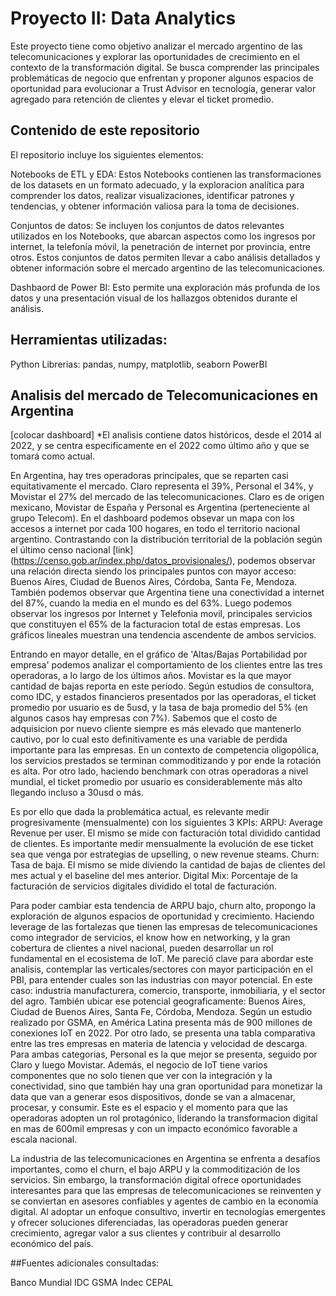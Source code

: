 # Proyecto II: Data Analytics

Este proyecto tiene como objetivo analizar el mercado argentino de las telecomunicaciones y explorar las oportunidades de crecimiento en el contexto de la transformación digital. Se busca comprender las principales problemáticas de negocio que enfrentan y proponer algunos espacios de oportunidad para evolucionar a Trust Advisor en tecnología, generar valor agregado para retención de clientes y elevar el ticket promedio.

## Contenido de este repositorio
El repositorio incluye los siguientes elementos:

Notebooks de ETL y EDA: Estos Notebooks contienen las transformaciones de los datasets en un formato adecuado, y  la exploracion analítica para comprender los datos, realizar visualizaciones, identificar patrones y tendencias, y obtener información valiosa para la toma de decisiones.

Conjuntos de datos: Se incluyen los conjuntos de datos relevantes utilizados en los Notebooks, que abarcan aspectos como los ingresos por internet, la telefonía móvil, la penetración de internet por provincia, entre otros. Estos conjuntos de datos permiten llevar a cabo análisis detallados y obtener información sobre el mercado argentino de las telecomunicaciones.

Dashbaord de Power BI:  Esto permite una exploración más profunda de los datos y una presentación visual de los hallazgos obtenidos durante el análisis.

## Herramientas utilizadas:

Python
Librerias: pandas, numpy, matplotlib, seaborn
PowerBI

## Analisis del mercado de Telecomunicaciones en Argentina

[colocar dashboard]
 *El analisis contiene datos históricos, desde el 2014 al 2022, y se centra especificamente en el 2022 como último año y que se tomará como actual.

En Argentina, hay tres operadoras principales, que se reparten casi equitativamente el mercado. Claro representa el 39%, Personal el 34%, y Movistar el 27% del mercado de las telecomunicaciones. Claro es de origen mexicano, Movistar de España y Personal es Argentina (perteneciente al grupo Telecom).
En el dashboard podemos obsevar un mapa con los accesos a internet por cada 100 hogares, en todo el territorio nacional argentino. Contrastando con la distribución territorial de la población según el último censo nacional [link] (https://censo.gob.ar/index.php/datos_provisionales/), podemos observar una relación directa siendo los principales puntos con mayor acceso: Buenos Aires, Ciudad de Buenos Aires, Córdoba, Santa Fe, Mendoza. También podemos observar que Argentina tiene una conectividad a internet del 87%, cuando la media en el mundo es del 63%.
Luego podemos observar los ingresos por Internet y Telefonia movil, principales servicios que constituyen el 65% de la facturacion total de estas empresas. Los gráficos lineales muestran una tendencia ascendente de ambos servicios.

Entrando en mayor detalle, en el gráfico de 'Altas/Bajas Portabilidad por empresa' podemos analizar el comportamiento de los clientes entre las tres operadoras, a lo largo de los últimos años. Movistar es la que mayor cantidad de bajas reporta en este período. Según estudios de consultora, como IDC, y estados financieros presentados por las operadoras, el ticket promedio por usuario es de 5usd, y la tasa de baja promedio del 5% (en algunos casos hay empresas con 7%). Sabemos que el costo de adquisicion por nuevo cliente siempre es más elevado que mantenerlo cautivo, por lo cual esto definitivamente es una variable de perdida importante para las empresas. En un contexto de competencia oligopólica, los servicios prestados se terminan commoditizando y por ende la rotación es alta. Por otro lado, haciendo benchmark con otras operadoras a nivel mundial, el ticket promedio por usuario es considerablemente más alto llegando incluso a 30usd o más.

Es por ello que dada la problemática actual, es relevante medir progresivamente (mensualmente) con los siguientes 3 KPIs:
ARPU: Average Revenue per user. El mismo se mide con facturación total dividido cantidad de clientes. Es importante medir mensualmente la evolución de ese ticket sea que venga por estrategias de upselling, o new revenue steams.
Churn: Tasa de baja. El mismo se mide diviendo la cantidad de bajas de clientes del mes actual y el baseline del mes anterior.
Digital Mix: Porcentaje de la facturación de servicios digitales dividido el total de facturación.

Para poder cambiar esta tendencia de ARPU bajo, churn alto, propongo la exploración de algunos espacios de oportunidad y crecimiento. Haciendo leverage de las fortalezas que tienen las empresas de telecomunicaciones como integrador de servicios, el know how en networking, y la gran cobertura de clientes a nivel nacional, pueden desarrollar un rol fundamental en el ecosistema de IoT. Me pareció clave para abordar este analisis, contemplar las verticales/sectores con mayor participación en el PBI, para entender cuales son las industrias con mayor potencial. En este caso: industria manufacturera, comercio, transporte, inmobiliaria, y el sector del agro. También ubicar ese potencial geograficamente: Buenos Aires, Ciudad de Buenos Aires, Santa Fe, Córdoba, Mendoza. Según un estudio realizado por GSMA, en América Latina presenta más de 900 millones de conexiones IoT en 2022. Por otro lado, se presenta una tabla comparativa entre las tres empresas en materia de latencia y velocidad de descarga. Para ambas categorias, Personal es la que mejor se presenta, seguido por Claro y luego Movistar. Además, el negocio de IoT tiene varios componentes que no solo tienen que ver con la integración y la conectividad, sino que también hay una gran oportunidad para monetizar la data que van a generar esos dispositivos, donde se van a almacenar, procesar, y consumir. Este es el espacio y el momento para que las operadoras adopten un rol protagónico, liderando la transformacion digital en mas de 600mil empresas y con un impacto económico favorable a escala nacional.

La industria de las telecomunicaciones en Argentina se enfrenta a desafíos importantes, como el churn, el bajo ARPU y la commoditización de los servicios. Sin embargo, la transformación digital ofrece oportunidades interesantes para que las empresas de telecomunicaciones se reinventen y se conviertan en asesores confiables y agentes de cambio en la economía digital. Al adoptar un enfoque consultivo, invertir en tecnologías emergentes y ofrecer soluciones diferenciadas, las operadoras pueden generar crecimiento, agregar valor a sus clientes y contribuir al desarrollo económico del país.

##Fuentes adicionales consultadas:

Banco Mundial
IDC
GSMA
Indec
CEPAL
